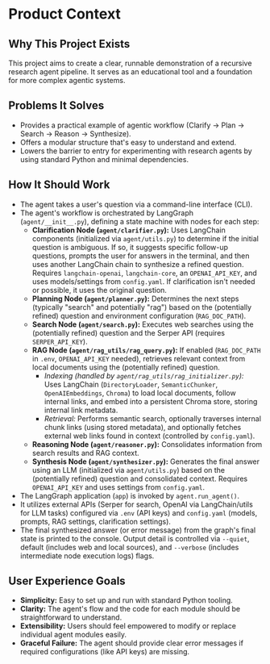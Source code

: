 # Product Context

## Why This Project Exists

This project aims to create a clear, runnable demonstration of a recursive research agent pipeline. It serves as an educational tool and a foundation for more complex agentic systems.

## Problems It Solves

- Provides a practical example of agentic workflow (Clarify -> Plan -> Search -> Reason -> Synthesize).
- Offers a modular structure that's easy to understand and extend.
- Lowers the barrier to entry for experimenting with research agents by using standard Python and minimal dependencies.

## How It Should Work

- The agent takes a user's question via a command-line interface (CLI).
- The agent's workflow is orchestrated by LangGraph (`agent/__init__.py`), defining a state machine with nodes for each step:
    - **Clarification Node (`agent/clarifier.py`):** Uses LangChain components (initialized via `agent/utils.py`) to determine if the initial question is ambiguous. If so, it suggests specific follow-up questions, prompts the user for answers in the terminal, and then uses another LangChain chain to synthesize a refined question. Requires `langchain-openai`, `langchain-core`, an `OPENAI_API_KEY`, and uses models/settings from `config.yaml`. If clarification isn't needed or possible, it uses the original question.
    - **Planning Node (`agent/planner.py`):** Determines the next steps (typically "search" and potentially "rag") based on the (potentially refined) question and environment configuration (`RAG_DOC_PATH`).
    - **Search Node (`agent/search.py`):** Executes web searches using the (potentially refined) question and the Serper API (requires `SERPER_API_KEY`).
    - **RAG Node (`agent/rag_utils/rag_query.py`):** If enabled (`RAG_DOC_PATH` in `.env`, `OPENAI_API_KEY` needed), retrieves relevant context from local documents using the (potentially refined) question.
        - *Indexing (handled by `agent/rag_utils/rag_initializer.py`):* Uses LangChain (`DirectoryLoader`, `SemanticChunker`, `OpenAIEmbeddings`, `Chroma`) to load local documents, follow internal links, and embed into a persistent Chroma store, storing internal link metadata.
        - *Retrieval:* Performs semantic search, optionally traverses internal chunk links (using stored metadata), and optionally fetches external web links found in context (controlled by `config.yaml`).
    - **Reasoning Node (`agent/reasoner.py`):** Consolidates information from search results and RAG context.
    - **Synthesis Node (`agent/synthesizer.py`):** Generates the final answer using an LLM (initialized via `agent/utils.py`) based on the (potentially refined) question and consolidated context. Requires `OPENAI_API_KEY` and uses settings from `config.yaml`.
- The LangGraph application (`app`) is invoked by `agent.run_agent()`.
- It utilizes external APIs (Serper for search, OpenAI via LangChain/utils for LLM tasks) configured via `.env` (API keys) and `config.yaml` (models, prompts, RAG settings, clarification settings).
- The final synthesized answer (or error message) from the graph's final state is printed to the console. Output detail is controlled via `--quiet`, default (includes web and local sources), and `--verbose` (includes intermediate node execution logs) flags.

## User Experience Goals

- **Simplicity:** Easy to set up and run with standard Python tooling.
- **Clarity:** The agent's flow and the code for each module should be straightforward to understand.
- **Extensibility:** Users should feel empowered to modify or replace individual agent modules easily.
- **Graceful Failure:** The agent should provide clear error messages if required configurations (like API keys) are missing.